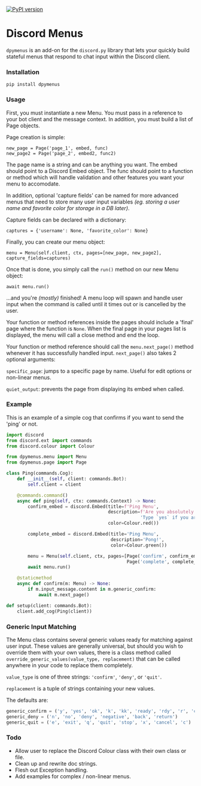[![PyPI version](https://badge.fury.io/py/dpymenus.svg)](https://badge.fury.io/py/dpymenus)

# Discord Menus
`dpymenus` is an add-on for the `discord.py` library that lets your quickly build stateful
menus that respond to chat input within the Discord client.

### Installation
`pip install dpymenus`

### Usage
First, you must instantiate a new Menu. You must pass in a reference to your bot client and 
the message context. In addition, you must build a list of Page objects.

Page creation is simple:

    new_page = Page('page_1', embed, func)
    new_page2 = Page('page_2', embed2, func2)

The page name is a string and can be anything you want. The embed should point to a Discord
Embed object. The func should point to a function or method which will handle validation and
other features you want your menu to accomodate.

In addition, optional 'capture fields' can be named for more advanced menus that need to store
many user input variables *(eg. storing a user name and favorite color for storage in a DB later)*.

Capture fields can be declared with a dictionary:

    captures = {'username': None, 'favorite_color': None}
    
Finally, you can create our menu object:

    menu = Menu(self.client, ctx, pages=[new_page, new_page2], capture_fields=captures)
    
Once that is done, you simply call the `run()` method on our new Menu object:

    await menu.run()
    
...and you're *(mostly)* finished! A menu loop will spawn and handle user input when the command is 
called until it times out or is cancelled by the user.

Your function or method references inside the pages should include a 'final' page where the
function is `None`. When the final page in your pages list is displayed, the menu will call a
close method and end the loop.

Your function or method reference should call the `menu.next_page()` method whenever it has
successfully handled input. `next_page()` also takes 2 optional arguments: 

`specific_page`: jumps to a specific page by name. Useful for edit options or non-linear menus.

`quiet_output`: prevents the page from displaying its embed when called.
    
### Example
This is an example of a simple cog that confirms if you want to send the 'ping' or not.
```python
import discord
from discord.ext import commands
from discord.colour import Colour

from dpymenus.menu import Menu
from dpymenus.page import Page

class Ping(commands.Cog):
    def __init__(self, client: commands.Bot):
        self.client = client

    @commands.command()
    async def ping(self, ctx: commands.Context) -> None:
        confirm_embed = discord.Embed(title=f'Ping Menu',
                                      description=f'Are you absolutely sure you want to send a ping command?\n\n'
                                                  'Type `yes` if you are sure.\nType `quit` to cancel this menu.',
                                      color=Colour.red())

        complete_embed = discord.Embed(title='Ping Menu', 
                                       description='Pong!', 
                                       color=Colour.green())

        menu = Menu(self.client, ctx, pages=[Page('confirm', confirm_embed, self.confirm), 
                                             Page('complete', complete_embed, None)])
        await menu.run()

    @staticmethod
    async def confirm(m: Menu) -> None:
        if m.input_message.content in m.generic_confirm:
            await m.next_page()

def setup(client: commands.Bot):
    client.add_cog(Ping(client))
```

### Generic Input Matching
The Menu class contains several generic values ready for matching against user input. These values
are generally universal, but should you wish to override them with your own values, there is a 
class method called `override_generic_values(value_type, replacement)` that can be called anywhere
in your code to replace them completely.

`value_type` is one of three strings: `'confirm'`, `'deny'`, or `'quit'`.

`replacement` is a tuple of strings containing your new values.

The defaults are:
```python
generic_confirm = ('y', 'yes', 'ok', 'k', 'kk', 'ready', 'rdy', 'r', 'confirm', 'okay')
generic_deny = ('n', 'no', 'deny', 'negative', 'back', 'return')
generic_quit = ('e', 'exit', 'q', 'quit', 'stop', 'x', 'cancel', 'c')
```


### Todo
- Allow user to replace the Discord Colour class with their own class or file.
- Clean up and rewrite doc strings.
- Flesh out Exception handling.
- Add examples for complex / non-linear menus.

